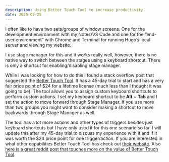```yaml
---
description: Using Better Touch Tool to increase productivity
date: 2025-02-25
---
```

I often like to have two sets/groups of window screens. One for the development environment with my Notes/VS Code and one for the “end-user environment” with Chrome and Terminal for running Hugo’s local server and viewing my website.

I use stage manager for this and it works really well, however, there is no native way to switch between the stages using a keyboard shortcut. There is only a shortcut for enabling/disabling stage manager.

While I was looking for how to do this I found a stack overflow post that suggested the [Better Touch Tool](https://folivora.ai/). It has a 45-day trial to start and has a very fair price point of $24 for a lifetime license (much less than I thought it was going to be). The tool allows you to assign custom keyboard shortcuts to perform custom actions. I set my keyboard shortcut to be **Alt** + **Tab** and I set the action to move forward through Stage Manager. If you use more than two groups you might want to consider making a shortcut to move backwards through Stage Manager as well.

The tool has a lot more actions and other types of triggers besides just keyboard shortcuts but I have only used it for this one scenario so far. I will update this after my 45-day trial to discuss my experience with it and if it was worth the $24 price point for one trigger/action. If you are interested in what other capabilities Better Touch Tool has check out [their website](https://folivora.ai/). Also [here is a great reddit post that touches more on the value of Better Touch Tool](https://www.reddit.com/r/MacOS/comments/nke8g6/bettertouchtool_is_one_of_the_most_worthit/).